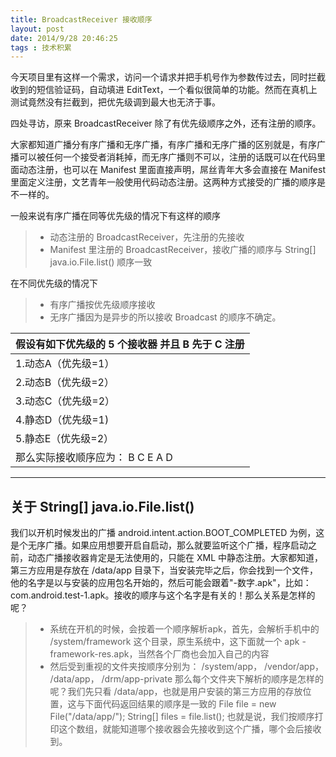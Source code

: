 ```yaml
---
title: BroadcastReceiver 接收顺序
layout: post
date: 2014/9/28 20:46:25
tags : 技术积累
---
```


今天项目里有这样一个需求，访问一个请求并把手机号作为参数传过去，同时拦截收到的短信验证码，自动填进 EditText，一个看似很简单的功能。然而在真机上测试竟然没有拦截到，把优先级调到最大也无济于事。

四处寻访，原来 BroadcastReceiver 除了有优先级顺序之外，还有注册的顺序。

大家都知道广播分有序广播和无序广播，有序广播和无序广播的区别就是，有序广播可以被任何一个接受者消耗掉，而无序广播则不可以，注册的话既可以在代码里面动态注册，也可以在 Manifest 里面直接声明，屌丝青年大多会直接在 Manifest 里面定义注册，文艺青年一般使用代码动态注册。这两种方式接受的广播的顺序是不一样的。

一般来说有序广播在同等优先级的情况下有这样的顺序
> * 动态注册的 BroadcastReceiver，先注册的先接收
> * Manifest 里注册的 BroadcastReceiver，接收广播的顺序与 String[] java.io.File.list() 顺序一致

在不同优先级的情况下
> * 有序广播按优先级顺序接收
> * 无序广播因为是异步的所以接收 Broadcast 的顺序不确定。


| 假设有如下优先级的 5 个接收器  并且 B 先于 C 注册     |
| --------   | 
| 1.动态A（优先级=1）      | 
| 2.动态B（优先级=2）      |  
| 3.动态C（优先级=2）      |
| 4.静态D（优先级=1)       |
| 5.静态E（优先级=2）      |
| 那么实际接收顺序应为：  B C E A D  |

-----
## 关于 String[] java.io.File.list()

我们以开机时候发出的广播 android.intent.action.BOOT_COMPLETED 为例，这是个无序广播。如果应用想要开启自启动，那么就要监听这个广播，程序启动之前，动态广播接收器肯定是无法使用的，只能在 XML 中静态注册。大家都知道，第三方应用是存放在 /data/app 目录下，当安装完毕之后，你会找到一个文件，他的名字是以与安装的应用包名开始的，然后可能会跟着"-数字.apk"，比如：com.android.test-1.apk。接收的顺序与这个名字是有关的！那么关系是怎样的呢？
> * 系统在开机的时候，会按着一个顺序解析apk，首先，会解析手机中的 /system/framework 这个目录，原生系统中，这下面就一个 apk - framework-res.apk，当然各个厂商也会加入自己的内容
> * 然后受到重视的文件夹按顺序分别为：
/system/app，
/vendor/app，
/data/app，
/drm/app-private
那么每个文件夹下解析的顺序是怎样的呢？我们先只看 /data/app，也就是用户安装的第三方应用的存放位置，这与下面代码返回结果的顺序是一致的
File file = new File("/data/app/");
String[] files = file.list();
也就是说，我们按顺序打印这个数组，就能知道哪个接收器会先接收到这个广播，哪个会后接收到。
